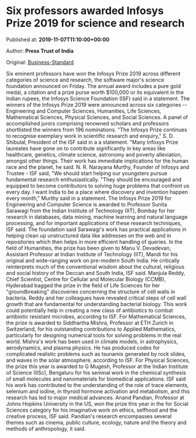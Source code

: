 
# Six professors awarded Infosys Prize 2019 for science and research

Published at: **2019-11-07T11:10:00+00:00**

Author: **Press Trust of India**

Original: [Business-Standard](https://www.business-standard.com/article/pti-stories/six-professors-awarded-infosys-prize-2019-for-science-and-research-119110701049_1.html)

Six eminent professors have won the Infosys Prize 2019 across different categories of science and research, the software major's science foundation announced on Friday.
The annual award includes a pure gold medal, a citation and a prize purse worth $100,000 or its equivalent in the Indian rupees, the Infosys Science Foundation (ISF) said in a statement.
The winners of the Infosys Prize 2019 were announced across six categories -- Engineering and Computer Sciences, Humanities, Life Sciences, Mathematical Sciences, Physical Sciences, and Social Sciences.
A panel of accomplished jurors comprising renowned scholars and professors shortlisted the winners from 196 nominations.
"The Infosys Prize continues to recognise exemplary work in scientific research and enquiry," S. D. Shibulal, President of the ISF said in a a statement.
"Many Infosys Prize laureates have gone on to contribute significantly in key areas like healthcare, genetics, climate science, astronomy and poverty alleviation, amongst other things. Their work has immediate implications for the human race and the planet, he said.
N. R. Narayana Murthy, Founder of Infosys and Trustee - ISF said, "We should start helping our youngsters pursue fundamental research enthusiastically.
"They should be encouraged and equipped to become contributors to solving huge problems that confront us every day. I want India to be a place where discovery and invention happen every month," Murthy said in a statement.
The Infosys Prize 2019 for Engineering and Computer Science is awarded to Professor Sunita Sarawagi from the Indian Institute of Technology (IIT), Bombay for her research in databases, data mining, machine learning and natural language processing, and for important applications of these research techniques, ISF said.
The foundation said Sarawagi's work has practical applications in helping clean up unstructured data like addresses on the web and in repositories which then helps in more efficient handling of queries.
In the field of Humanities, the prize has been given to Manu V. Devadevan, Assistant Professor at Indian Institute of Technology (IIT), Mandi for his original and wide-ranging work on pre-modern South India.
He critically reinterprets much of the conventional wisdom about the cultural, religious and social history of the Deccan and South India, ISF said.
Manjula Reddy, Chief Scientist, Centre for Cellular and Molecular Biology (CCMB), Hyderabad bagged the prize in the field of Life Sciences for her "groundbreaking" discoveries concerning the structure of cell walls in bacteria.
Reddy and her colleagues have revealed critical steps of cell wall growth that are fundamental for understanding bacterial biology. This work could potentially help in creating a new class of antibiotics to combat antibiotic resistant microbes, according to ISF.
For Mathematical Sciences, the prize is awarded to Siddhartha Mishra, Professor at ETH Zurich in Switzerland, for his outstanding contributions to Applied Mathematics, particularly for designing numerical tools for solving problems in the real world.
Mishra's work has been used in climate models, in astrophysics, aerodynamics, and plasma physics. He has produced codes for complicated realistic problems such as tsunamis generated by rock slides, and waves in the solar atmosphere, according to ISF.
For Physical Sciences, the prize this year is awarded to G Mugesh, Professor at the Indian Institute of Science (IISc), Bengaluru for his seminal work in the chemical synthesis of small molecules and nanomaterials for biomedical applications.
ISF said his work has contributed to the understanding of the role of trace elements, selenium and iodine, in thyroid hormone activation and metabolism, and this research has led to major medical advances.
Anand Pandian, Professor at Johns Hopkins University in the US, won the prize this year in the for Social Sciences category for his imaginative work on ethics, selfhood and the creative process, ISF said.
Pandian's research encompasses several themes such as cinema, public culture, ecology, nature and the theory and methods of anthropology, it said.
